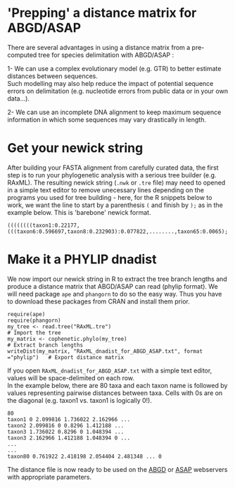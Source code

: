 # 'Prepping' a distance matrix for ABGD/ASAP

There are several advantages in using a distance matrix from a pre-computed tree for species delimitation with ABGD/ASAP :<br/>

1- We can use a complex evolutionary model (e.g. GTR) to better estimate distances between sequences.<br/>
Such modelling may also help reduce the impact of potential sequence errors on delimitation (e.g. nucleotide errors from public data or in your own data...).

2- We can use an incomplete DNA alignment to keep maximum sequence information in which some sequences may vary drastically in length.

# Get your newick string

After building your FASTA alignment from carefully curated data, the first step is to run your phylogenetic analysis with a serious tree builder (e.g. RAxML). The resulting newick string (```.nwk``` or ```.tre``` file) may need to opened in a simple text editor to remove unecessary lines depending on the programs you used for tree building - here, for the R snippets below to work, we want the line to start by a parenthesis ```(``` and finish by ```);``` as in the example below. This is 'barebone' newick format.

```
((((((((taxon1:0.22177,(((taxon6:0.596697,taxon8:0.232903):0.077822,........,taxon65:0.0065);
```
# Make it a PHYLIP dnadist

We now import our newick string in R to extract the tree branch lengths and produce a distance matrix that ABGD/ASAP can read (phylip format). We will need package ```ape``` and ```phangorn``` to do so the easy way. Thus you have to download these packages from CRAN and install them prior.<br/>
 
```
require(ape)
require(phangorn)
my_tree <- read.tree("RAxML.tre")                                           # Import the tree
my_matrix <- cophenetic.phylo(my_tree)                                      # Extract branch lengths
writeDist(my_matrix, "RAxML_dnadist_for_ABGD_ASAP.txt", format ="phylip")   # Export distance matrix
```

If you open ```RAxML_dnadist_for_ABGD_ASAP.txt``` with a simple text editor, values will be space-delimited on each row.<br/>
In the example below, there are 80 taxa and each taxon name is followed by values representing pairwise distances between taxa. Cells with 0s are on the diagonal (e.g. taxon1 vs. taxon1 is logically 0!).<br/>

```
80 
taxon1 0 2.099816 1.736022 2.162966 ...
taxon2 2.099816 0 0.8296 1.412188 ...
taxon3 1.736022 0.8296 0 1.048394 ...
taxon3 2.162966 1.412188 1.048394 0 ...
...
...
taxon80 0.761922 2.418198 2.054404 2.481348 ... 0
```
The distance file is now ready to be used on the [ABGD](https://bioinfo.mnhn.fr/abi/public/abgd/abgdweb.html) or [ASAP](https://bioinfo.mnhn.fr/abi/public/asap/asapweb.html) webservers with appropriate parameters.<br/>

